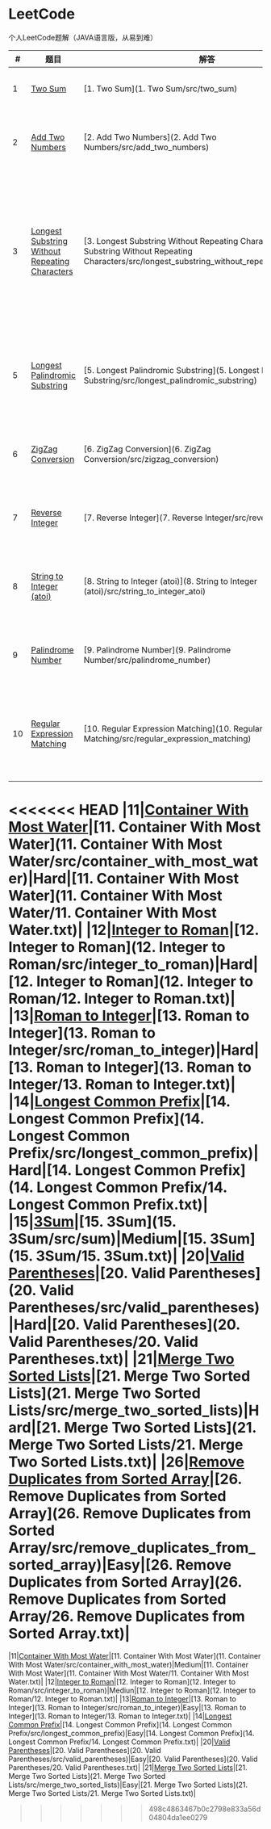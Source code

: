 # LeetCode

个人LeetCode题解（JAVA语言版，从易到难）

| # | 题目 | 解答 | 难度 | 思考 |
|---| ---- | ---- | ---- | ---- |
|1|[Two Sum](https://leetcode.com/problems/two-sum)|[1. Two Sum](1. Two Sum/src/two_sum)|Easy|[1.Two Sum](1. Two Sum/1.Two Sum.txt)|
|2|[Add Two Numbers](https://leetcode.com/problems/add-two-numbers)|[2. Add Two Numbers](2. Add Two Numbers/src/add_two_numbers)|Medium|[2. Add Two Numbers](2. Add Two Numbers/Add Two Numbers.txt)|
|3|[Longest Substring Without Repeating Characters](https://leetcode.com/problems/longest-substring-without-repeating-characters)|[3. Longest Substring Without Repeating Characters](3. Longest Substring Without Repeating Characters/src/longest_substring_without_repeating_characters)|Medium|[3. Longest Substring Without Repeating Characters](3. Longest Substring Without Repeating Characters/3. Longest Substring Without Repeating Characters.txt)|
|5|[Longest Palindromic Substring](https://leetcode.com/problems/longest-palindromic-substring)|[5. Longest Palindromic Substring](5. Longest Palindromic Substring/src/longest_palindromic_substring)|Medium|[5. Longest Palindromic Substring](5. Longest Palindromic Substring/5. Longest Palindromic Substring.txt)|
|6|[ZigZag Conversion](https://leetcode.com/problems/zigzag-conversion)|[6. ZigZag Conversion](6. ZigZag Conversion/src/zigzag_conversion)|Medium|[6. ZigZag Conversion](6. ZigZag Conversion/6. ZigZag Conversion.txt)|
|7|[Reverse Integer](https://leetcode.com/problems/reverse-integer)|[7. Reverse Integer](7. Reverse Integer/src/reverse_integer)|Easy|[7. Reverse Integer](7. Reverse Integer/7. Reverse Integer.txt)|
|8|[String to Integer (atoi)](https://leetcode.com/problems/string-to-integer-atoi)|[8. String to Integer (atoi)](8. String to Integer (atoi)/src/string_to_integer_atoi)|Medium|[8. String to Integer (atoi)](8. String to Integer (atoi)/8. String to Integer (atoi).txt)|
|9|[Palindrome Number](https://leetcode.com/problems/palindrome-number)|[9. Palindrome Number](9. Palindrome Number/src/palindrome_number)|Easy|[9. Palindrome Number](9. Palindrome Number/9. Palindrome Number.txt)|
|10|[Regular Expression Matching](https://leetcode.com/problems/regular-expression-matching)|[10. Regular Expression Matching](10. Regular Expression Matching/src/regular_expression_matching)|Hard|[10. Regular Expression Matching](10. Regular Expression Matching/10. Regular Expression Matching.txt)|
<<<<<<< HEAD
|11|[Container With Most Water](https://leetcode.com/problems/container-with-most-water)|[11. Container With Most Water](11. Container With Most Water/src/container_with_most_water)|Hard|[11. Container With Most Water](11. Container With Most Water/11. Container With Most Water.txt)|
|12|[Integer to Roman](https://leetcode.com/problems/integer-to-roman)|[12. Integer to Roman](12. Integer to Roman/src/integer_to_roman)|Hard|[12. Integer to Roman](12. Integer to Roman/12. Integer to Roman.txt)|
|13|[Roman to Integer](https://leetcode.com/problems/roman-to-integer)|[13. Roman to Integer](13. Roman to Integer/src/roman_to_integer)|Hard|[13. Roman to Integer](13. Roman to Integer/13. Roman to Integer.txt)|
|14|[Longest Common Prefix](https://leetcode.com/problems/longest-common-prefix)|[14. Longest Common Prefix](14. Longest Common Prefix/src/longest_common_prefix)|Hard|[14. Longest Common Prefix](14. Longest Common Prefix/14. Longest Common Prefix.txt)|
|15|[3Sum](https://leetcode.com/problems/3sum)|[15. 3Sum](15. 3Sum/src/sum)|Medium|[15. 3Sum](15. 3Sum/15. 3Sum.txt)|
|20|[Valid Parentheses](https://leetcode.com/problems/valid-parentheses)|[20. Valid Parentheses](20. Valid Parentheses/src/valid_parentheses)|Hard|[20. Valid Parentheses](20. Valid Parentheses/20. Valid Parentheses.txt)|
|21|[Merge Two Sorted Lists](https://leetcode.com/problems/merge-two-sorted-lists)|[21. Merge Two Sorted Lists](21. Merge Two Sorted Lists/src/merge_two_sorted_lists)|Hard|[21. Merge Two Sorted Lists](21. Merge Two Sorted Lists/21. Merge Two Sorted Lists.txt)|
|26|[Remove Duplicates from Sorted Array](https://leetcode.com/problems/remove-duplicates-from-sorted-array)|[26. Remove Duplicates from Sorted Array](26. Remove Duplicates from Sorted Array/src/remove_duplicates_from_sorted_array)|Easy|[26. Remove Duplicates from Sorted Array](26. Remove Duplicates from Sorted Array/26. Remove Duplicates from Sorted Array.txt)|
=======
|11|[Container With Most Water](https://leetcode.com/problems/container-with-most-water)|[11. Container With Most Water](11. Container With Most Water/src/container_with_most_water)|Medium|[11. Container With Most Water](11. Container With Most Water/11. Container With Most Water.txt)|
|12|[Integer to Roman](https://leetcode.com/problems/integer-to-roman)|[12. Integer to Roman](12. Integer to Roman/src/integer_to_roman)|Mediun|[12. Integer to Roman](12. Integer to Roman/12. Integer to Roman.txt)|
|13|[Roman to Integer](https://leetcode.com/problems/roman-to-integer)|[13. Roman to Integer](13. Roman to Integer/src/roman_to_integer)|Easy|[13. Roman to Integer](13. Roman to Integer/13. Roman to Integer.txt)|
|14|[Longest Common Prefix](https://leetcode.com/problems/longest-common-prefix)|[14. Longest Common Prefix](14. Longest Common Prefix/src/longest_common_prefix)|Easy|[14. Longest Common Prefix](14. Longest Common Prefix/14. Longest Common Prefix.txt)|
|20|[Valid Parentheses](https://leetcode.com/problems/valid-parentheses)|[20. Valid Parentheses](20. Valid Parentheses/src/valid_parentheses)|Easy|[20. Valid Parentheses](20. Valid Parentheses/20. Valid Parentheses.txt)|
|21|[Merge Two Sorted Lists](https://leetcode.com/problems/merge-two-sorted-lists)|[21. Merge Two Sorted Lists](21. Merge Two Sorted Lists/src/merge_two_sorted_lists)|Easy|[21. Merge Two Sorted Lists](21. Merge Two Sorted Lists/21. Merge Two Sorted Lists.txt)|
>>>>>>> 498c4863467b0c2798e833a56d04804da1ee0279
